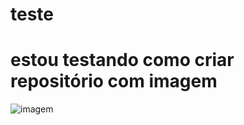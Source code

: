 # teste
# estou testando como criar repositório com imagem
![imagem](https://img.freepik.com/fotos-gratis/adoravel-cachorro-basenji-marrom-e-branco-sorrindo-e-dando-mais-uns-cinco-isolado-no-branco_346278-1657.jpg?t=st=1724805966~exp=1724809566~hmac=9cbbdff22ff338fdc97c9a814a5594296b8d7e060811248a728cbe9a0b2dfef5&w=1060)
